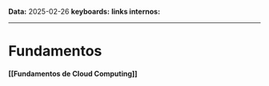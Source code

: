 
**Data:** 2025-02-26
**keyboards:** 
**links internos:** 
___

# Fundamentos

#### [[Fundamentos de Cloud Computing]]


